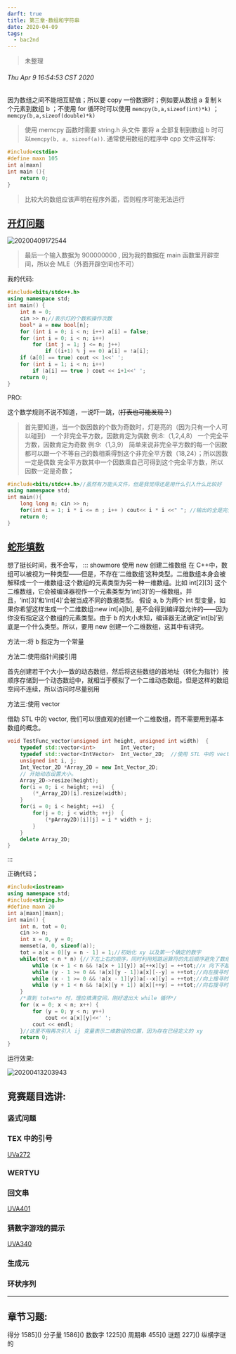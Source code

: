 ```yaml
---
darft: true
title: 第三章-数组和字符串
date: 2020-04-09
tags:
  - bac2nd
---
```


>未整理 
<!-- more -->

###### Thu Apr 9 16:54:53 CST 2020

因为数组之间不能相互赋值；所以要 copy 一份数据时；例如要从数组 a 复制 k 个元素到数组 b ；不使用 for 循环时可以使用 
`memcpy(b,a,sizeof(int)*k)` ； `memcpy(b,a,sizeof(double)*k)` 

> 使用 memcpy 函数时需要 string.h 头文件 要将 a 全部复制到数组 b 时可以`memcpy(b, a, sizeof(a))`.
通常使用数组的程序中
cpp 文件这样写:

```cpp
#include<cstdio>
#define maxn 105
int a[maxn]
int main (){
    return 0;
}
```
>比较大的数组应该声明在程序外面，否则程序可能无法运行

## [开灯问题](https://www.luogu.com.cn/problem/P1876)  

![20200409172544](https://raw.githubusercontent.com/fengwei2002/Pictures_02/master/img/20200409172544.png)
>最后一个输入数据为 900000000 , 因为我的数据在 main 函数里开辟空间，所以会 MLE（外面开辟空间也不可）

我的代码:
``` cpp
#include<bits/stdc++.h>
using namespace std;
int main() {
	int n = 0;
	cin >> n;//表示灯的个数和操作次数
	bool* a = new bool[n];
	for (int i = 0; i < n; i++) a[i] = false;
	for (int i = 0; i < n; i++)
		for (int j = 1; j <= n; j++)
			if ((i+1) % j == 0) a[i] = !a[i];
	if (a[0] == true) cout << 1<<' ';
	for (int i = 1; i < n; i++)
		if (a[i] == true ) cout << i+1<<' ';
	return 0;
}
```

PRO:

这个数学规则不说不知道，一说吓一跳，(~~打表也可能发现？~~)

> 首先要知道，当一个数因数的个数为奇数时，灯是亮的（因为只有一个人可以碰到）
> 一个非完全平方数，因数肯定为偶数 例:8:（1,2,4,8）
> 一个完全平方数，因数肯定为奇数 例:9:（1,3,9）
> 简单来说非完全平方数的每一个因数都可以跟一个不等自己的数相乘得到这个非完全平方数（18,24）；所以因数一定是偶数
> 完全平方数其中一个因数乘自己可得到这个完全平方数，所以因数一定是奇数；

``` cpp
#include<bits/stdc++.h>//虽然有万能头文件，但是我觉得还是用什么引入什么比较好
using namespace std;
int main(){
    long long n; cin >> n;
    for(int i = 1; i * i <= n ; i++ ) cout<< i * i <<" "; //输出的全是完全平方数
    return 0;
}
```

## [蛇形填数](https://vjudge.net/problem/%E8%AE%A1%E8%92%9C%E5%AE%A2-T1410)

想了挺长时间，我不会写，
::: showmore 使用 new 创建二维数组
在 C++中，数组可以被视为一种类型——但是，不存在‘二维数组’这种类型。二维数组本身会被解释成一个一维数组:这个数组的元素类型为另一种一维数组。比如 int[2][3] 这个二维数组，它会被编译器视作一个元素类型为‘int[3]’的一维数组。并且，‘int[3]’和'int[4]'会被当成不同的数据类型。
假设 a, b 为两个 int 型变量，如果你希望这样生成一个二维数组:new int[a][b], 是不会得到编译器允许的——因为你没有指定这个数组的元素类型。由于 b 的大小未知，编译器无法确定‘int[b]’到底是一个什么类型。所以，要用 new 创建一个二维数组，这其中有讲究。

方法一:将 b 指定为一个常量

方法二:使用指针间接引用

首先创建若干个大小一致的动态数组，然后将这些数组的首地址（转化为指针）按顺序存储到一个动态数组中，就相当于模拟了一个二维动态数组。但是这样的数组空间不连续，所以访问时尽量别用

方法三:使用 vector

借助 STL 中的 vector, 我们可以很直观的创建一个二维数组，而不需要用到基本数组的概念。
```cpp
void TestFunc_vector(unsigned int height, unsigned int width)  {  
    typedef std::vector<int>        Int_Vector;  
    typedef std::vector<IntVector>  Int_Vector_2D;  //使用 STL 中的 vector 进行定义
    unsigned int i, j;  
    Int_Vector_2D *Array_2D = new Int_Vector_2D;  
    // 开始动态设置大小。
    Array_2D->resize(height);
    for(i = 0; i < height; ++i)  {
        (*_Array_2D)[i].resize(width);  
    }
    for(i = 0; i < height; ++i)  {
        for(j = 0; j < width; ++j)  {
            (*pArray2D)[i][j] = i * width + j;  
        }  
    }
    delete Array_2D;  
}  
```
:::

正确代码；
``` cpp
#include<iostream>
using namespace std;
#include<string.h>
#define maxn 20
int a[maxn][maxn];
int main() {
    int n, tot = 0;
    cin >> n;
    int x = 0, y = 0;
    memset(a, 0, sizeof(a));
    tot = a[x = 0][y = n - 1] = 1;//初始化 xy 以及第一个确定的数字
    while(tot < n * n) {//下左上右的顺序，同时利用短路运算符的先后顺序避免了数组的越界访问
        while (x + 1 < n && !a[x + 1][y]) a[++x][y] = ++tot;//x 向下不越界并且下一项是 0，就往下衍生一格，直到不满足条件退出
        while (y - 1 >= 0 && !a[x][y - 1])a[x][--y] = ++tot;//向左搜寻时，数字 y 不越界 (>=0），并且 a[x][y - 1] 为 0，就往左衍生一格，直到不满足条件退出
        while (x - 1 >= 0 && !a[x - 1][y])a[--x][y] = ++tot;//向上搜寻时，数字 x 不越界 (>= 0），并且 a[x-1][y] 为 0，就往上衍生一格，直到不满足条件退出
        while (y + 1 < n && !a[x][y + 1]) a[x][++y] = ++tot;//向右搜寻时，y 向右不越界并且往右的下一项是 0，就往右衍生一格，直到不满足条件退出
    } 
    /*直到 tot=n*n 时，理应填满空间，刚好退出大 while 循环*/
    for (x = 0; x < n; x++) {
        for (y = 0; y < n; y++)
            cout << a[x][y]<<' ';
        cout << endl;
    }//这里不用再次引入 ij 变量表示二维数组的位置，因为存在已经定义的 xy
    return 0;
}
```

运行效果:

![20200413203943](https://raw.githubusercontent.com/fengwei2002/Pictures_02/master/img/20200413203943.png)

## 竞赛题目选讲:

### 竖式问题



### TEX 中的引号 

[UVa272](https://konng.now.sh/post/suan-fa-xue-xi/uva/uva272.html)

### WERTYU



### 回文串

[UVA401](https://konng.now.sh/post/suan-fa-xue-xi/uva/uva401.html)

### 猜数字游戏的提示

[UVA340](https://konng.now.sh/post/suan-fa-xue-xi/uva/uva340.html)

### 生成元



### 环状序列



***

## 章节习题:

得分 1585]()
分子量 1586]()
数数字 1225]()
周期串 455]()
谜题 227]()
纵横字谜的
